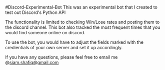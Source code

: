 #Discord-Experimental-Bot
This was an experimental bot that I created to test out Discord's Python API

The functionality is limited to checking Win/Lose rates and posting them to the discord channel.
This bot also tracked the most frequent times that you would find someone online on discord.

To use the bot, you would have to adjust the fields marked with the credientials of your own server and set it up accordingly.

If you have any questions, please feel free to email me @siam.shafiq@gmail.com

